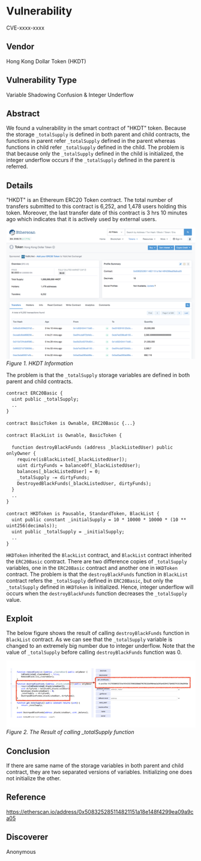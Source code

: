 # Vulnerability
CVE-xxxx-xxxx

## Vendor
Hong Kong Dollar Token (HKDT)

## Vulnerability Type
Variable Shadowing Confusion & Integer Underflow

## Abstract
We found a vulnerability in the smart contract of "HKDT" token.
Because the storage `_totalSupply` is defined in both parent and child contracts, the functions in parent refer `_totalSupply` defined in the parent whereas functions in child refer `_totalSupply` defined in the child. The problem is that because only the `_totalSupply` defined in the child is initialized, the integer underflow occurs if the `_totalSupply` defined in the parent is referred.

## Details
"HKDT" is an Ethereum ERC20 Token contract. 
The total number of transfers submitted to this contract is 6,252, and 1,478 users holding this token.
Moreover, the last transfer date of this contract is 3 hrs 10 minutes ago which indicates that it is actively used by external users.

![](./img/shadow_00_1.png)
  *Figure 1. HKDT Information*

The problem is that the `_totalSupply` storage variables are defined in both parent and child contracts.

```
contract ERC20Basic {
  uint public _totalSupply;
  ..
}

contract BasicToken is Ownable, ERC20Basic {...}

contract BlackList is Ownable, BasicToken {

  function destroyBlackFunds (address _blackListedUser) public onlyOwner {
    require(isBlackListed[_blackListedUser]);
    uint dirtyFunds = balanceOf(_blackListedUser);
    balances[_blackListedUser] = 0;
    _totalSupply -= dirtyFunds;
    DestroyedBlackFunds(_blackListedUser, dirtyFunds);
  }
  ..
}

contract HKDToken is Pausable, StandardToken, BlackList {
  uint public constant _initialSupply = 10 * 10000 * 10000 * (10 ** uint256(decimals));
  uint public _totalSupply = _initialSupply;
  ..
}

```
`HKDToken` inherited the `BlackList` contract, and `BlackList` contract inherited the `ERC20Basic` contract.
There are two difference copies of `_totalSupply` variables, one in the `ERC20Basic` contract and another one in `HKDToken` contract.
The problem is that the `destroyBlackFunds` function in `BlackList` contract refers the `_totalSupply` defined in `ERC20Basic`, but only the `_totalSupply` defined in `HKDToken` is initialized. Hence, integer underflow will occurs when the `destroyBlackFunds` function decreases the `_totalSupply` value.

## Exploit
The below figure shows the result of calling `destroyBlackFunds` function in `BlackList` contract.
As we can see that the `_totalSupply` variable is changed to an extremely big number due to integer underflow.
Note that the value of `_totalSupply` before calling `destroyBlackFunds` function was 0.

  ![](./img/shadow_00_2.png)
  *Figure 2. The Result of calling _totalSupply function*

## Conclusion
If there are same name of the storage variables in both parent and child contract, they are two separated versions of variables. Initializing one does not initialize the other.

## Reference
https://etherscan.io/address/0x508325285114821151a18e148f4299ea09a9ca05

## Discoverer
Anonymous

